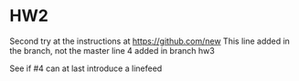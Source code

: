 # HW2
Second try at the instructions at https://github.com/new
This line added in the branch, not the master
line 4 added in branch hw3

See if #4 can at last introduce a linefeed
